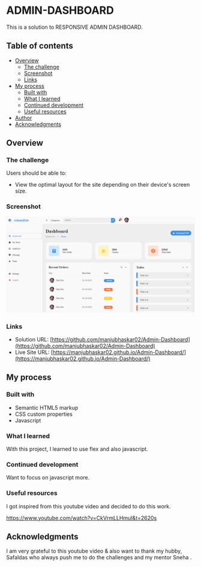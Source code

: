 # ADMIN-DASHBOARD

This is a solution to RESPONSIVE ADMIN DASHBOARD.

## Table of contents

- [Overview](#overview)
  - [The challenge](#the-challenge)
  - [Screenshot](#screenshot)
  - [Links](#links)
- [My process](#my-process)
  - [Built with](#built-with)
  - [What I learned](#what-i-learned)
  - [Continued development](#continued-development)
  - [Useful resources](#useful-resources)
- [Author](#author)
- [Acknowledgments](#acknowledgments)


## Overview

### The challenge

Users should be able to:

- View the optimal layout for the site depending on their device's screen size.

### Screenshot

![Admin Dashboard](assets/images/dashboard.png)


### Links

- Solution URL: [https://github.com/manjubhaskar02/Admin-Dashboard](https://github.com/manjubhaskar02/Admin-Dashboard)
- Live Site URL: [https://manjubhaskar02.github.io/Admin-Dashboard/](https://manjubhaskar02.github.io/Admin-Dashboard/)

## My process

### Built with

- Semantic HTML5 markup
- CSS custom properties
- Javascript
### What I learned

With this project, I learned to use flex and also javascript.

### Continued development

Want to focus on javascript more.
### Useful resources
I got inspired from this youtube video and decided to do this work.

https://www.youtube.com/watch?v=CkVrmLLHmuI&t=2620s

## Acknowledgments
I am very grateful to this youtube video & also
 want to thank my hubby, Safaldas who always push me to do the challenges and my mentor Sneha .
